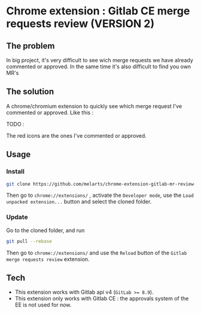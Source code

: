 # Chrome extension : Gitlab CE merge requests review (VERSION 2)

## The problem

In big project, it's very difficult to see wich merge requests we have already commented or approved. In the same time it's also difficult to find you own MR's

## The solution

A chrome/chromium extension to quickly see which merge request I've commented or approved. Like this :

TODO :
        
The red icons are the ones I've commented or approved.

## Usage

### Install

```bash
git clone https://github.com/melarts/chrome-extension-gitlab-mr-review-v2.git
```
Then go to `chrome://extensions/` , activate the `Developer mode`, use the `Load unpacked extension...` button and select the cloned folder.

### Update

Go to the cloned folder, and run

```bash
git pull --rebase
```

Then go to `chrome://extensions/` and use the `Reload` button of the `Gitlab merge requests review` extension.

## Tech

* This extension works with Gitlab api v4 (`GitLab >= 8.9`).
* This extension only works with Gitlab CE : the approvals system of the EE is not used for now.
